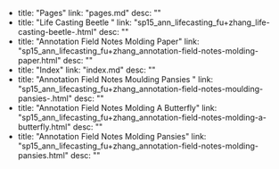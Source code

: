   - title: "Pages"
    link: "pages.md"
    desc: ""
  - title: "Life Casting Beetle "
    link: "sp15_ann_lifecasting_fu+zhang_life-casting-beetle-.html"
    desc: ""
  - title: "Annotation Field Notes Molding Paper"
    link: "sp15_ann_lifecasting_fu+zhang_annotation-field-notes-molding-paper.html"
    desc: ""
  - title: "Index"
    link: "index.md"
    desc: ""
  - title: "Annotation Field Notes Moulding Pansies "
    link: "sp15_ann_lifecasting_fu+zhang_annotation-field-notes-moulding-pansies-.html"
    desc: ""
  - title: "Annotation Field Notes Molding A Butterfly"
    link: "sp15_ann_lifecasting_fu+zhang_annotation-field-notes-molding-a-butterfly.html"
    desc: ""
  - title: "Annotation Field Notes Molding Pansies"
    link: "sp15_ann_lifecasting_fu+zhang_annotation-field-notes-molding-pansies.html"
    desc: ""
